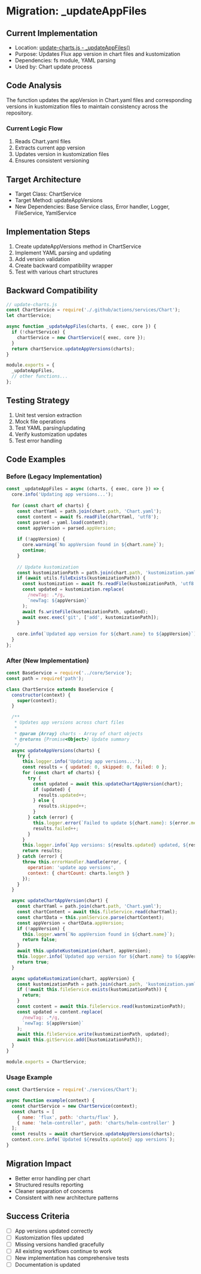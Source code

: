 # Migration: _updateAppFiles

## Current Implementation
- Location: [update-charts.js - _updateAppFiles()](https://github.com/fluxcd/charts/blob/main/.github/scripts/update-charts.js#L64-L89)
- Purpose: Updates Flux app version in chart files and kustomization
- Dependencies: fs module, YAML parsing
- Used by: Chart update process

## Code Analysis
The function updates the appVersion in Chart.yaml files and corresponding versions in kustomization files to maintain consistency across the repository.

### Current Logic Flow
1. Reads Chart.yaml files
2. Extracts current app version
3. Updates version in kustomization files
4. Ensures consistent versioning

## Target Architecture
- Target Class: ChartService
- Target Method: updateAppVersions
- New Dependencies: Base Service class, Error handler, Logger, FileService, YamlService

## Implementation Steps
1. Create updateAppVersions method in ChartService
2. Implement YAML parsing and updating
3. Add version validation
4. Create backward compatibility wrapper
5. Test with various chart structures

## Backward Compatibility
```javascript
// update-charts.js
const ChartService = require('./.github/actions/services/Chart');
let chartService;

async function _updateAppFiles(charts, { exec, core }) {
  if (!chartService) {
    chartService = new ChartService({ exec, core });
  }
  return chartService.updateAppVersions(charts);
}

module.exports = {
  _updateAppFiles,
  // other functions...
};
```

## Testing Strategy
1. Unit test version extraction
2. Mock file operations
3. Test YAML parsing/updating
4. Verify kustomization updates
5. Test error handling

## Code Examples

### Before (Legacy Implementation)
```javascript
const _updateAppFiles = async (charts, { exec, core }) => {
  core.info('Updating app versions...');
  
  for (const chart of charts) {
    const chartYaml = path.join(chart.path, 'Chart.yaml');
    const content = await fs.readFile(chartYaml, 'utf8');
    const parsed = yaml.load(content);
    const appVersion = parsed.appVersion;
    
    if (!appVersion) {
      core.warning(`No appVersion found in ${chart.name}`);
      continue;
    }
    
    // Update kustomization
    const kustomizationPath = path.join(chart.path, 'kustomization.yaml');
    if (await utils.fileExists(kustomizationPath)) {
      const kustomization = await fs.readFile(kustomizationPath, 'utf8');
      const updated = kustomization.replace(
        /newTag: .*/g,
        `newTag: ${appVersion}`
      );
      await fs.writeFile(kustomizationPath, updated);
      await exec.exec('git', ['add', kustomizationPath]);
    }
    
    core.info(`Updated app version for ${chart.name} to ${appVersion}`);
  }
};
```

### After (New Implementation)
```javascript
const BaseService = require('../core/Service');
const path = require('path');

class ChartService extends BaseService {
  constructor(context) {
    super(context);
  }

  /**
   * Updates app versions across chart files
   * 
   * @param {Array} charts - Array of chart objects
   * @returns {Promise<Object>} Update summary
   */
  async updateAppVersions(charts) {
    try {
      this.logger.info('Updating app versions...');
      const results = { updated: 0, skipped: 0, failed: 0 };
      for (const chart of charts) {
        try {
          const updated = await this.updateChartAppVersion(chart);
          if (updated) {
            results.updated++;
          } else {
            results.skipped++;
          }
        } catch (error) {
          this.logger.error(`Failed to update ${chart.name}: ${error.message}`);
          results.failed++;
        }
      }
      this.logger.info(`App versions: ${results.updated} updated, ${results.skipped} skipped, ${results.failed} failed`);
      return results;
    } catch (error) {
      throw this.errorHandler.handle(error, {
        operation: 'update app versions',
        context: { chartCount: charts.length }
      });
    }
  }

  async updateChartAppVersion(chart) {
    const chartYaml = path.join(chart.path, 'Chart.yaml');
    const chartContent = await this.fileService.read(chartYaml);
    const chartData = this.yamlService.parse(chartContent);
    const appVersion = chartData.appVersion;
    if (!appVersion) {
      this.logger.warn(`No appVersion found in ${chart.name}`);
      return false;
    }
    await this.updateKustomization(chart, appVersion);
    this.logger.info(`Updated app version for ${chart.name} to ${appVersion}`);
    return true;
  }

  async updateKustomization(chart, appVersion) {
    const kustomizationPath = path.join(chart.path, 'kustomization.yaml');
    if (!await this.fileService.exists(kustomizationPath)) {
      return;
    }
    const content = await this.fileService.read(kustomizationPath);
    const updated = content.replace(
      /newTag: .*/g,
      `newTag: ${appVersion}`
    );
    await this.fileService.write(kustomizationPath, updated);
    await this.gitService.add([kustomizationPath]);
  }
}

module.exports = ChartService;
```

### Usage Example
```javascript
const ChartService = require('./services/Chart');

async function example(context) {
  const chartService = new ChartService(context);
  const charts = [
    { name: 'flux', path: 'charts/flux' },
    { name: 'helm-controller', path: 'charts/helm-controller' }
  ];
  const results = await chartService.updateAppVersions(charts);
  context.core.info(`Updated ${results.updated} app versions`);
}
```

## Migration Impact
- Better error handling per chart
- Structured results reporting
- Cleaner separation of concerns
- Consistent with new architecture patterns

## Success Criteria
- [ ] App versions updated correctly
- [ ] Kustomization files updated
- [ ] Missing versions handled gracefully
- [ ] All existing workflows continue to work
- [ ] New implementation has comprehensive tests
- [ ] Documentation is updated
